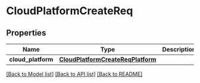 # CloudPlatformCreateReq

## Properties
Name | Type | Description | Notes
------------ | ------------- | ------------- | -------------
**cloud_platform** | [**CloudPlatformCreateReqPlatform**](CloudPlatformCreateReqPlatform.md) |  | [optional] 

[[Back to Model list]](../README.md#documentation-for-models) [[Back to API list]](../README.md#documentation-for-api-endpoints) [[Back to README]](../README.md)


